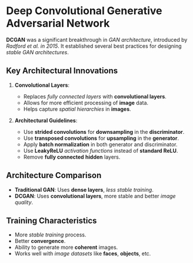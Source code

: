 # Deep Convolutional Generative Adversarial Network

**DCGAN** was a significant breakthrough in *GAN architecture*, introduced by *Radford et al. in 2015*. It established several best practices for designing *stable GAN architectures*.
## Key Architectural Innovations

1. **Convolutional Layers**:

    - Replaces *fully connected layers* with **convolutional layers**.
    - Allows for more efficient processing of **image** data.
    - Helps capture *spatial hierarchies* in **images**.

2. **Architectural Guidelines**:

    - Use **strided convolutions** for **downsampling** in the **discriminator**.
    - Use **transposed convolutions** for **upsampling** in the **generator**.
    - Apply **batch normalization** in both generator and discriminator.
    - Use **LeakyReLU** *activation functions* instead of **standard ReLU**.
    - Remove **fully connected** **hidden** layers.



## Architecture Comparison

 - **Traditional GAN**: Uses **dense layers**, *less stable training*.
 - **DCGAN**: Uses **convolutional layers**, more stable and better *image quality*.

## Training Characteristics

 - More *stable training* process.
 - Better **convergence**.
 - Ability to generate more **coherent** images.
 - Works well with *image datasets* like **faces**, **objects**, etc.
